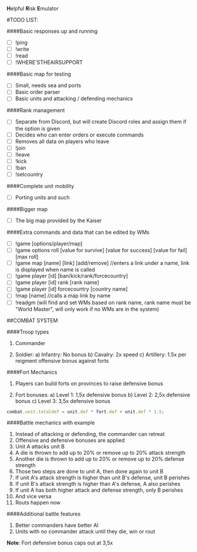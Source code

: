 **H**elpful
**R**isk
**E**mulator

#TODO LIST:

####Basic responses up and running
- [ ] !ping
- [ ] !write
- [ ] !read
- [ ] !WHERE'STHEAIRSUPPORT

####Basic map for testing
- [ ] Small, needs sea and ports
- [ ] Basic order parser
- [ ] Basic units and attacking / defending mechanics

####Rank management
- [ ] Separate from Discord, but will create Discord roles and assign them if the option is given
- [ ] Decides who can enter orders or execute commands
- [ ] Removes all data on players who leave
- [ ] !join
- [ ] !leave
- [ ] !kick
- [ ] !ban
- [ ] !setcountry

####Complete unit mobility
- [ ] Porting units and such

####Bigger map
- [ ] The big map provided by the Kaiser

####Extra commands and data that can be edited by WMs
- [ ] !game [options/player/map]
- [ ] !game options roll [value for survive] [value for success] [value for fail] [max roll]
- [ ] !game map [name] [link] [add/remove]  //enters a link under a name, link is displayed when name is called
- [ ] !game player [id] [ban/kick/rank/forcecountry]
- [ ] !game player [id] rank [rank name]
- [ ] !game player [id] forcecountry [country name]
- [ ] !map [name]  //calls a map link by name
- [ ] !readgm (will find and set WMs based on rank name, rank name must be "World Master", will only work if no WMs are in the system)

##COMBAT SYSTEM

####Troop types

1. Commander

2. Soldier:
	a) Infantry: No bonus
	b) Cavalry: 2x speed
	c) Artillery: 1.5x per reigment offensive bonus against forts

####Fort Mechanics

1. Players can build forts on provinces to raise defensive bonus

2. Fort bonuses:
	a) Level 1: 1,5x defensive bonus
	b) Level 2: 2,5x defensive bonus
	c) Level 3: 3,5x defensive bonus

```js
combat.unit.totaldef = unit.def * fort.def + unit.def * 1.5;
```

####Battle mechanics with example

1. Instead of attacking or defending, the commander can retreat
2. Offensive and defensive bonuses are applied
3. Unit A attacks unit B
4. A die is thrown to add up to 20% or remove up to 20% attack strength
5. Another die is thrown to add up to 20% or remove up to 20% defense strength
6. Those two steps are done to unit A, then done again to unit B
7. If unit A's attack strength is higher than unit B's defense, unit B perishes
8. If unit B's attack strength is higher than A's defense, A also perishes
9. If unit A has both higher attack and defense strength, only B perishes
10. And vice versa
11. Routs happen now

####Additional battle features

1. Better commanders have better AI
2. Units with no commander attack until they die, win or rout

**Note**: Fort defensive bonus caps out at 3,5x





